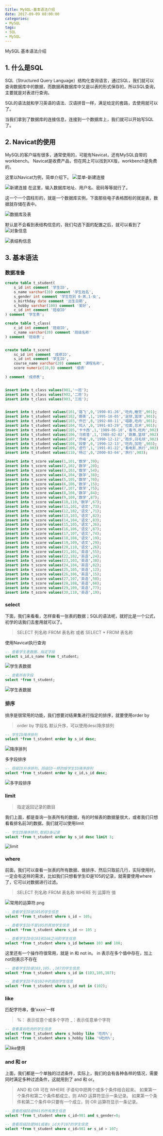 ```yaml
---
title: MySQL-基本语法介绍
date: 2017-09-09 08:00:00
categories:
- MySQL
tags:
- SQL
- MySQL
---
```

MySQL
基本语法介绍

## 1. 什么是SQL
SQL（Structured Query Language）结构化查询语言，通过SQL，我们就可以查询数据库中的数据，而数据再数据库中又是以表的形式保存的，所以SQL查询，主要就是对表进行查询。

SQL的语法就和学习英语的语法、汉语拼音一样，满足给定的套路，去使用就可以了。

当我们拿到了数据库的连接信息，连接到一个数据库上，我们就可以开始写SQL了。

## 2. Navicat的使用
MySQL的客户端有很多，通常使用的，可能有Navicat，还有MySQL自带的workbench。
Navicat是收费产品，但在网上可以找到XX版，workbench是免费的。

这里以Navicat为例，简单介绍下。
![菜单-新建连接](http://upload-images.jianshu.io/upload_images/76024-c7a0409bf6b9a087.png?imageMogr2/auto-orient/strip%7CimageView2/2/w/1240)

![新建连接](http://upload-images.jianshu.io/upload_images/76024-4e9a9e1bce14c574.png?imageMogr2/auto-orient/strip%7CimageView2/2/w/1240)
在这里，输入数据库地址、用户名、密码等等就行了。
 
这一个一个圆柱形的，就是一个数据库实例，下面那些电子表格图标的就是表，数据就存储在表中。

![数据库及表](http://upload-images.jianshu.io/upload_images/76024-cfabf6503b213d37.png?imageMogr2/auto-orient/strip%7CimageView2/2/w/1240)

<!-- more -->

默认是不会看到表结构信息的，我们勾选下面的配置之后，就可以看到了
![对象信息](http://upload-images.jianshu.io/upload_images/76024-14e110741cf8f15d.png?imageMogr2/auto-orient/strip%7CimageView2/2/w/1240)

![表结构信息](http://upload-images.jianshu.io/upload_images/76024-49271a0110fe3798.png?imageMogr2/auto-orient/strip%7CimageView2/2/w/1240)

## 3. 基本语法

### 数据准备
``` sql
create table t_student(
    s_id int comment '学生ID',
    s_name varchar(20) comment '学生姓名',
    s_gender int comment '学生性别 0-男,1-女',
    s_birthday date comment '出生日期',
    s_hobby varchar(100) comment '爱好',
    c_id int comment '班级ID'
) comment '学生表';

create table t_class(
    c_id int comment '班级ID',
    c_name varchar(20) comment '班级名称'
) comment '班级表';


create table t_score(
    sc_id int comment '成绩ID',
    s_id int comment '学生ID',
    course_name varchar(20) comment '课程名称',
    score numeric(10,0) comment '成绩'
    
) comment '成绩表';


insert into t_class values(901,'一班');
insert into t_class values(902,'二班');
insert into t_class values(903,'三班');


insert into t_student values(101,'路飞',0,'1990-01-26','吃肉,睡觉',901);
insert into t_student values(102,'娜美',1,'1995-10-05','足球,篮球',901);
insert into t_student values(103,'乔巴',0,'1992-08-11','唱歌,吃肉',901);
insert into t_student values(104,'鸣人',0,'1991-03-29','拉面,忍术',901);
insert into t_student values(105,'卡卡西',1,'1989-05-10','看书,吃肉',902);
insert into t_student values(106,'乌索普',1,'1988-02-02','跳舞,篮球',902);
insert into t_student values(107,'乔峰',0,'1990-12-12','跑步,羽毛球',902);
insert into t_student values(108,'段誉',0,'1990-12-13','吃肉,加班',903);
insert into t_student values(109,'虚竹',1,'1991-01-22','看电影,旅行',903);
insert into t_student values(110,'杨过',0,'2000-03-04','旅行',903);

insert into t_score values(1,101,'数学',39);
insert into t_score values(2,102,'数学',20);
insert into t_score values(3,103,'数学',54);
insert into t_score values(4,104,'数学',38);
insert into t_score values(5,105,'数学',70);
insert into t_score values(6,106,'数学',15);
insert into t_score values(7,107,'数学',75);
insert into t_score values(8,108,'数学',84);
insert into t_score values(9,109,'数学',87);
insert into t_score values(10,110,'数学',67);
insert into t_score values(11,101,'语文',73);
insert into t_score values(12,102,'语文',71);
insert into t_score values(13,103,'语文',82);
insert into t_score values(14,104,'语文',83);
insert into t_score values(15,105,'语文',36);
insert into t_score values(16,106,'语文',87);
insert into t_score values(17,107,'语文',74);
insert into t_score values(18,108,'语文',19);
insert into t_score values(19,109,'语文',29);
insert into t_score values(20,110,'语文',26);
insert into t_score values(21,101,'英语',55);
insert into t_score values(22,102,'英语',24);
insert into t_score values(23,103,'英语',38);
insert into t_score values(24,104,'英语',82);
insert into t_score values(25,105,'英语',12);
insert into t_score values(26,106,'英语',15);
insert into t_score values(27,107,'英语',50);
insert into t_score values(28,108,'英语',68);
insert into t_score values(29,109,'英语',77);
insert into t_score values(30,110,'英语',19);
```
### select
下面，我们来看看，怎样查看一张表的数据；SQL的语法呢，就好比是一个公式，初学的话我们去套用就可以了。

> SELECT 列名称 FROM 表名称
或者
SELECT * FROM 表名称

使用Navicat执行查询
``` sql
-- 查看学生表数据，指定字段
select s_id,s_name from t_student;
```

![学生表数据](http://upload-images.jianshu.io/upload_images/76024-9d37e4bef2b2880e.png?imageMogr2/auto-orient/strip%7CimageView2/2/w/1240)

``` sql
-- 查看所有字段
select *from t_student;
```

![学生表数据](http://upload-images.jianshu.io/upload_images/76024-eae6d5cb5d674dc1.png?imageMogr2/auto-orient/strip%7CimageView2/2/w/1240)

### 排序
排序是很常用的功能，我们想要对结果集进行指定的排序，就要使用order by

> order by 字段名
默认升序，可以使用desc降序排列

``` sql
-- 学生ID降序排列
select *from t_student order by s_id desc;
```

![降序排列](http://upload-images.jianshu.io/upload_images/76024-d84dba85f11f7c15.png?imageMogr2/auto-orient/strip%7CimageView2/2/w/1240)

多字段排序
``` sql
-- 班级ID升序排列，班级ID一样的按学生ID降序排列
select *from t_student order by c_id,s_id desc;
```

![多字段排序](http://upload-images.jianshu.io/upload_images/76024-367ec9920a3fa2fd.png?imageMogr2/auto-orient/strip%7CimageView2/2/w/1240)

### limit 
> 指定返回记录的数目

我们上面，都是查询一张表所有的数据，有的时候表的数据量很大，或者我们只想看看排名前3的数据，我们就可以使用limit
``` sql
-- 学生ID降序排列,取前3条记录
select *from t_student order by s_id desc limit 3;
```

![limit](http://upload-images.jianshu.io/upload_images/76024-2e411a4cfdc54cdd.png?imageMogr2/auto-orient/strip%7CimageView2/2/w/1240)


### where
前面，我们可以查看一张表的所有数据、做排序、然后只取前几行，实际使用时，一定会有这样的需求，比如我们只想看学生ID是105的记录，就需要使用where了，它可以对数据进行过滤。

> SELECT 列名称 FROM 表名称 WHERE 列 运算符 值


![常用的运算符.png](http://upload-images.jianshu.io/upload_images/76024-9cf31d13fc46726f.png?imageMogr2/auto-orient/strip%7CimageView2/2/w/1240)

``` sql
-- 查看学生ID是105的学生信息
select *from t_student where s_id = 105;

-- 查看学生ID不是105的其他学生信息
select *from t_student where s_id <> 105 ;

-- 查看学生ID在103和108之间的学生信息
select *from t_student where s_id between 103 and 108;
```

这里还有一个操作符很常用，就是 in 和 not in。
in 表示在多个值中存在，加上not则表示不存在
``` sql
-- 查看学生ID是103,105，,107的学生信息
select *from t_student where s_id in (103,105,107);

-- 查看学生ID不在102中的其他学生信息
select *from t_student where s_id not in (102);
```

### like 
匹配字符串，像‘xxxx’一样
> %： 表示任意个或多个字符
_：表示任意单个字符

``` sql
-- 查看喜欢吃肉的学生信息
select *from t_student where s_hobby like '吃肉%';
select *from t_student where s_hobby like '%吃肉%';
```

![like使用](http://upload-images.jianshu.io/upload_images/76024-fcf94f5dcf94cf4c.png?imageMogr2/auto-orient/strip%7CimageView2/2/w/1240)


### and 和 or
上面，我们都是一个单独的过滤条件，实际上，我们的会有各种各样的情况，需要同时满足多种过滤条件，这就用到了 and 和 or。

> AND 和 OR 可在 WHERE 子语句中把两个或多个条件结合起来。
> 如果第一个条件和第二个条件都成立，则 AND 运算符显示一条记录。
> 如果第一个条件和第二个条件中只要有一个成立，则 OR 运算符显示一条记录。

``` sql
-- 查看班级ID是901的所有男生信息
select *from t_student where c_id=901 and s_gender=0;

-- 查看班级ID是901或者s_id大于107的学生信息
select *from t_student where c_id=901 or s_id > 107;
```
